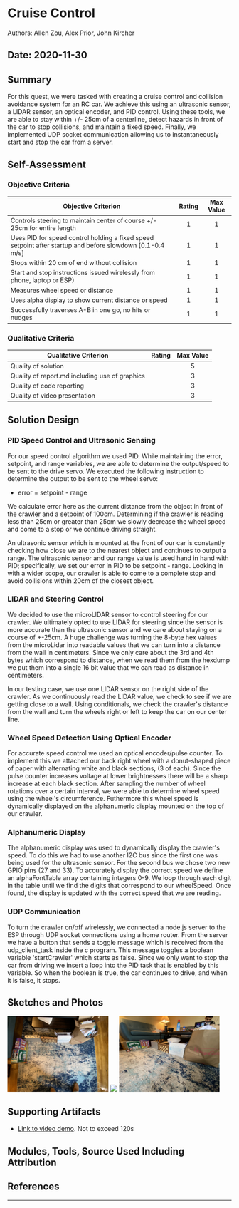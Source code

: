 # Cruise Control
Authors: Allen Zou, Alex Prior, John Kircher

Date: 2020-11-30
-----

## Summary
For this quest, we were tasked with creating a cruise control and collision avoidance system for an RC car. We achieve this using an ultrasonic sensor, a LIDAR sensor, an optical encoder, and PID control. Using these tools, we are able to stay within +/- 25cm of a centerline, detect hazards in front of the car to stop collisions, and maintain a fixed speed. Finally, we implemented UDP socket communication allowing us to instantaneously start and stop the car from a server. 

## Self-Assessment

### Objective Criteria

| Objective Criterion | Rating | Max Value  | 
|---------------------------------------------|:-----------:|:---------:|
| Controls steering to maintain center of course +/- 25cm for entire length | 1 |  1     | 
| Uses PID for speed control holding a fixed speed setpoint after startup and before slowdown [0.1-0.4 m/s] | 1 |  1     | 
| Stops within 20 cm of end without collision | 1 |  1     | 
| Start and stop instructions issued wirelessly from phone, laptop or ESP) | 1 |  1     | 
| Measures wheel speed or distance | 1 |  1     | 
| Uses alpha display to show current distance or speed | 1 |  1     | 
| Successfully traverses A-B in one go, no hits or nudges | 1 |  1     | 


### Qualitative Criteria

| Qualitative Criterion | Rating | Max Value  | 
|---------------------------------------------|:-----------:|:---------:|
| Quality of solution |  |  5     | 
| Quality of report.md including use of graphics |  |  3     | 
| Quality of code reporting |  |  3     | 
| Quality of video presentation |  |  3     | 


## Solution Design

### PID Speed Control and Ultrasonic Sensing
For our speed control algorithm we used PID. While maintaining the error, setpoint, and range variables, we are able to determine the output/speed to be sent to the drive servo. We executed the following instruction to determine the output to be sent to the wheel servo:

  - error = setpoint - range
  
We calculate error here as the current distance from the object in front of the crawler and a setpoint of 100cm. Determining if the crawler is reading less than 25cm or greater than 25cm we slowly decrease the wheel speed and come to a stop or we continue driving straight.
            
An ultrasonic sensor which is mounted at the front of our car is constantly checking how close we are to the nearest object and continues to output a range. The ultrasonic sensor and our range value is used hand in hand with PID; specifically, we set our error in PID to be setpoint - range. Looking in with a wider scope, our crawler is able to come to a complete stop and avoid collisions within 20cm of the closest object. 

### LIDAR and Steering Control
We decided to use the microLIDAR sensor to control steering for our crawler. We ultimately opted to use LIDAR for steering since the sensor is more accurate than the ultrasonic sensor and we care about staying on a course of +-25cm. A huge challenge was turning the 8-byte hex values from the microLidar into readable values that we can turn into a distance from the wall in centimeters. Since we only care about the 3rd and 4th bytes which correspond to distance, when we read them from the hexdump we put them into a single 16 bit value that we can read as distance in centimeters. 

In our testing case, we use one LIDAR sensor on the right side of the crawler. As we continuously read the LIDAR value, we check to see if we are getting close to a wall. Using conditionals, we check the crawler's distance from the wall and turn the wheels right or left to keep the car on our center line. 

### Wheel Speed Detection Using Optical Encoder
For accurate speed control we used an optical encoder/pulse counter. To implement this we attached our back right wheel with a donut-shaped piece of paper with alternating white and black sections, (3 of each). Since the pulse counter increases voltage at lower brightnesses there will be a sharp increase at each black section. After sampling the number of wheel rotations over a certain interval, we were able to determine wheel speed using the wheel's circumference. Futhermore this wheel speed is dynamically displayed on the alphanumeric display mounted on the top of our crawler. 

### Alphanumeric Display
The alphanumeric display was used to dynamically display the crawler's speed. To do this we had to use another I2C bus since the first one was being used for the ultrasonic sensor. For the second bus we chose two new GPIO pins (27 and 33). To accurately display the correct speed we define an alphaFontTable array containing integers 0-9. We loop through each digit in the table until we find the digits that correspond to our wheelSpeed. Once found, the display is updated with the correct speed that we are reading. 

### UDP Communication
To turn the crawler on/off wirelessly, we connected a node.js server to the ESP through UDP socket connections using a home router. From the server we have a button that sends a toggle message which is received from the udp_client_task inside the c program. This message toggles a boolean variable 'startCrawler' which starts as false. Since we only want to stop the car from driving we insert a loop into the PID task that is enabled by this variable. So when the boolean is true, the car continues to drive, and when it is false, it stops. 


## Sketches and Photos
<img src="./images/image1.jpeg" width="45%" />
<img src="./images/image2.jpeg" width="45%" />
<img src="./images/image3.jpeg" width="45%" />

## Supporting Artifacts
- [Link to video demo](). Not to exceed 120s

## Modules, Tools, Source Used Including Attribution

## References

-----

